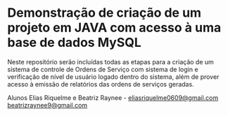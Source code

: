 # Demonstração de criação de um projeto em JAVA com acesso à uma base de dados MySQL
Neste repositório serão incluídas todas as etapas para a criação de um sistema de controle de Ordens de Serviço com sistema de login e verificação de nível de usuário logado dentro do sistema, além de prover acesso à emissão de relatórios das ordens de serviços geradas.

Alunos Elias Riquelme e Beatriz Raynee - eliasriquelme0609@gmail.com beatrizraynee9@gmail.com 
